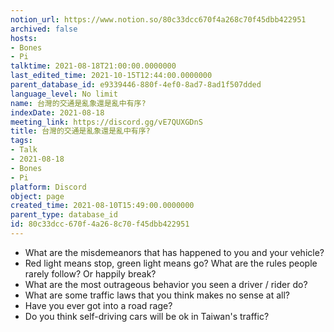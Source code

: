 ```yaml
---
notion_url: https://www.notion.so/80c33dcc670f4a268c70f45dbb422951
archived: false
hosts:
- Bones
- Pi
talktime: 2021-08-18T21:00:00.0000000
last_edited_time: 2021-10-15T12:44:00.0000000
parent_database_id: e9339446-880f-4ef0-8ad7-8ad1f507dded
language_level: No limit
name: 台灣的交通是亂象還是亂中有序?
indexDate: 2021-08-18
meeting_link: https://discord.gg/vE7QUXGDnS
title: 台灣的交通是亂象還是亂中有序?
tags:
- Talk
- 2021-08-18
- Bones
- Pi
platform: Discord
object: page
created_time: 2021-08-10T15:49:00.0000000
parent_type: database_id
id: 80c33dcc-670f-4a26-8c70-f45dbb422951
---
```


   - What are the misdemeanors that has happened to you and your vehicle?
   - Red light means stop, green light means go?
What are the rules people rarely follow? Or happily break?
   - What are the most outrageous behavior you seen a driver / rider do?
   - What are some traffic laws that you think makes no sense at all?
   - Have you ever got into a road rage?
   - Do you think self-driving cars will be ok in Taiwan's traffic?











